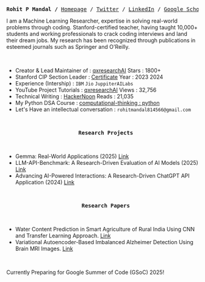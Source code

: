 
  
  <p><pre align="center">
<strong>Rohit P Mandal /</strong> <a href="https://xiaowuc2.vercel.app">​Homepage​</a> / <a href="https://twitter.com/xiaowuc2">Twitter</a> / <a href="https://linkedin.com/in/xiaowuc2">​LinkedIn​</a> / <a href="https://scholar.google.com/citations?user=iHd8-ZkAAAAJ&hl=en">​Google Scholar​</a> / <a href="https://leetcode.com/xiaowuc2">​LeetCode​</a> / <a href="https://www.youtube.com/channel/UCX7oe66V8zyFpAJyMfPL9VA">​YouTube​</a></pre></p>

I am a Machine Learning Researcher, expertise in solving real-world problems through coding. Stanford-certified teacher, having taught 10,000+ students and working professionals to crack coding interviews and land their dream jobs. My research has been recognized through publications in esteemed journals such as Springer and O'Reilly. 

<br>

- Creator & Lead Maintainer of : [qxresearchAI](http://www.qxresearch.org/) Stars : 1800+ 
- Stanford CIP Section Leader : [Certificate](https://digitalcredential.stanford.edu/check/B506EC9312CFC25A9645B34A9B9A005E1B68099F49F5DBC8B0F28FCD9525C59Cb2Nma3dPOVN6QjQwMW9vNWhpaENsZGNnck5BOFF0d3lqbnZERmpuT0tpVEtiNWZQ) Year : 2023 2024
- Experience (Intership) : `IBM` `Jio` `JuppiterAILabs`
- YouTube Project Tutorials : [qxresearchAI](https://www.youtube.com/@qxresearch/featured) Views : 32,756 
- Technical Writing : [HackerNoon](https://hackernoon.com/50-python-projects-10-lines-of-code)  Reads : 21,035
- My Python DSA Course : [computational-thinking : python](https://qxresearch.github.io/python/) 
- Let's Have an intellectual conversation : `rohitmandal814566@gmail.com`

<br>


<p><pre align="center">
  <strong>Research Projects</strong>
</pre></p>

<br>

- Gemma: Real-World Applications (2025) [Link](https://github.com/xiaowuc2/Gemma-Real-World-Applications)
- LLM-API-Benchmark: A Research-Driven Evaluation of AI Models (2025) [Link](https://github.com/xiaowuc2/LLM-API-Benchmark)
- Advancing AI-Powered Interactions: A Research-Driven ChatGPT API Application (2024) [Link](https://github.com/xiaowuc2/ChatGPT-Python-Applications)

<br>



<p><pre align="center">
  <strong>Research Papers</strong>
</pre></p>

<br>

- Water Content Prediction in Smart Agriculture of Rural India Using CNN and Transfer Learning Approach. [Link](https://www.oreilly.com/library/view/intelligent-decision-support/9781119896432/c10.xhtml)
- Variational Autoencoder-Based Imbalanced Alzheimer Detection Using Brain MRI Images. [Link](https://link.springer.com/chapter/10.1007/978-981-19-1657-1_14)

<br>

Currently Preparing for Google Summer of Code (GSoC) 2025!


